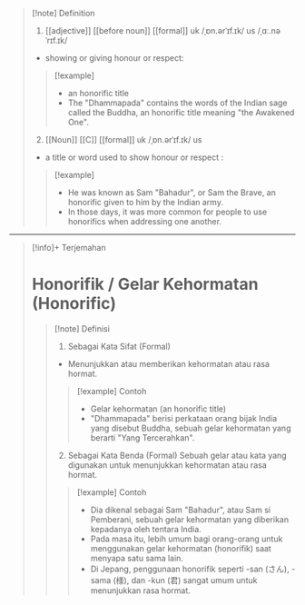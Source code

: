 >[!note] Definition
>1. [[adjective]] [[before noun]]  [[formal]]
uk  /ˌɒn.ərˈɪf.ɪk/ us  /ˌɑː.nəˈrɪf.ɪk/
>- showing or giving honour or respect:
> > [!example] 
> > - an honorific title
> > - The "Dhammapada" contains the words of the Indian sage called the Buddha, an honorific title meaning "the Awakened One".
> >   
>2. [[Noun]]  [[C]]   [[formal]]
uk  /ˌɒn.ərˈɪf.ɪk/ us 
>- a title or word used to show honour or respect :
> > [!example] 
> > - He was known as Sam "Bahadur", or Sam the Brave, an honorific given to him by the Indian army.
> > - In those days, it was more common for people to use honorifics when addressing one another.
---

>[!info]+ Terjemahan
> # Honorifik / Gelar Kehormatan (Honorific) 
> > [!note] Definisi
> > 1. Sebagai Kata Sifat (Formal)
> > - Menunjukkan atau memberikan kehormatan atau rasa hormat.
> > > [!example] Contoh
> > > - Gelar kehormatan (an honorific title)
> > > - "Dhammapada" berisi perkataan orang bijak India yang disebut Buddha, sebuah gelar kehormatan yang berarti "Yang Tercerahkan".
> > 2. Sebagai Kata Benda (Formal)
> >    Sebuah gelar atau kata yang digunakan untuk menunjukkan kehormatan atau rasa hormat.
> > > [!example] Contoh
> > > - Dia dikenal sebagai Sam "Bahadur", atau Sam si Pemberani, sebuah gelar kehormatan yang diberikan kepadanya oleh tentara India.
> > > - Pada masa itu, lebih umum bagi orang-orang untuk menggunakan gelar kehormatan (honorifik) saat menyapa satu sama lain.
> > > - Di Jepang, penggunaan honorifik seperti -san (さん), -sama (様), dan -kun (君) sangat umum untuk menunjukkan rasa hormat.

